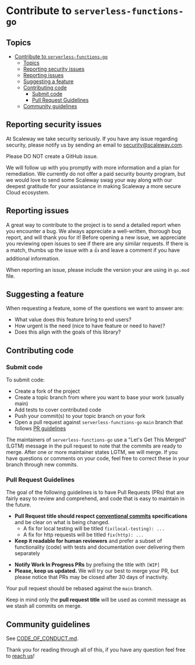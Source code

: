 # Contribute to `serverless-functions-go`

## Topics

- [Contribute to `serverless-functions-go`](#contribute-to-serverless-functions-go)
  - [Topics](#topics)
  - [Reporting security issues](#reporting-security-issues)
  - [Reporting issues](#reporting-issues)
  - [Suggesting a feature](#suggesting-a-feature)
  - [Contributing code](#contributing-code)
    - [Submit code](#submit-code)
    - [Pull Request Guidelines](#pull-request-guidelines)
  - [Community guidelines](#community-guidelines)

## Reporting security issues

At Scaleway we take security seriously. If you have any issue regarding security,
please notify us by sending an email to security@scaleway.com.

Please DO NOT create a GitHub issue.

We will follow up with you promptly with more information and a plan for remediation.
We currently do not offer a paid security bounty program, but we would love to send some
Scaleway swag your way along with our deepest gratitude for your assistance in making
Scaleway a more secure Cloud ecosystem.

## Reporting issues

A great way to contribute to the project is to send a detailed report when you encounter a bug.
We always appreciate a well-written, thorough bug report, and will thank you for it!
Before opening a new issue, we appreciate you reviewing open issues to see if there are any similar requests.
If there is a match, thumbs up the issue with a 👍 and leave a comment if you have additional information.

When reporting an issue, please include the version your are using in `go.mod` file.

## Suggesting a feature

When requesting a feature, some of the questions we want to answer are:

- What value does this feature bring to end users?
- How urgent is the need (nice to have feature or need to have)?
- Does this align with the goals of this library?

## Contributing code

### Submit code

To submit code:

- Create a fork of the project
- Create a topic branch from where you want to base your work (usually main)
- Add tests to cover contributed code
- Push your commit(s) to your topic branch on your fork
- Open a pull request against `serverless-functions-go` `main` branch that follows [PR guidelines](#pull-request-guidelines)

The maintainers of `serverless-functions-go` use a "Let's Get This Merged" (LGTM) message in the pull request to note that the commits are ready to merge.
After one or more maintainer states LGTM, we will merge.
If you have questions or comments on your code, feel free to correct these in your branch through new commits.

### Pull Request Guidelines

The goal of the following guidelines is to have Pull Requests (PRs) that are fairly easy to review and comprehend, and code that is easy to maintain in the future.

- **Pull Request title should respect [conventional commits](https://www.conventionalcommits.org/en/v1.0.0) specifications** and be clear on what is being changed.
    - A fix for local testing will be titled `fix(local-testing): ...`
    - A fix for http requests will be titled `fix(http): ...`
- **Keep it readable for human reviewers** and prefer a subset of functionality (code) with tests and documentation over delivering them separately
<!-- - **Don't forget commenting code** to help reviewers understand and to keep [our Go Report Card](https://goreportcard.com/report/github.com/scaleway/serverless-functions-go) at A+ -->
- **Notify Work In Progress PRs** by prefixing the title with `[WIP]`
- **Please, keep us updated.**
  We will try our best to merge your PR, but please notice that PRs may be closed after 30 days of inactivity.

Your pull request should be rebased against the `main` branch.

Keep in mind only the **pull request title** will be used as commit message as we stash all commits on merge.

## Community guidelines

See [CODE_OF_CONDUCT.md](CODE_OF_CONDUCT.md).

Thank you for reading through all of this, if you have any question feel free to [reach us](README.md#reach-us)!
 
